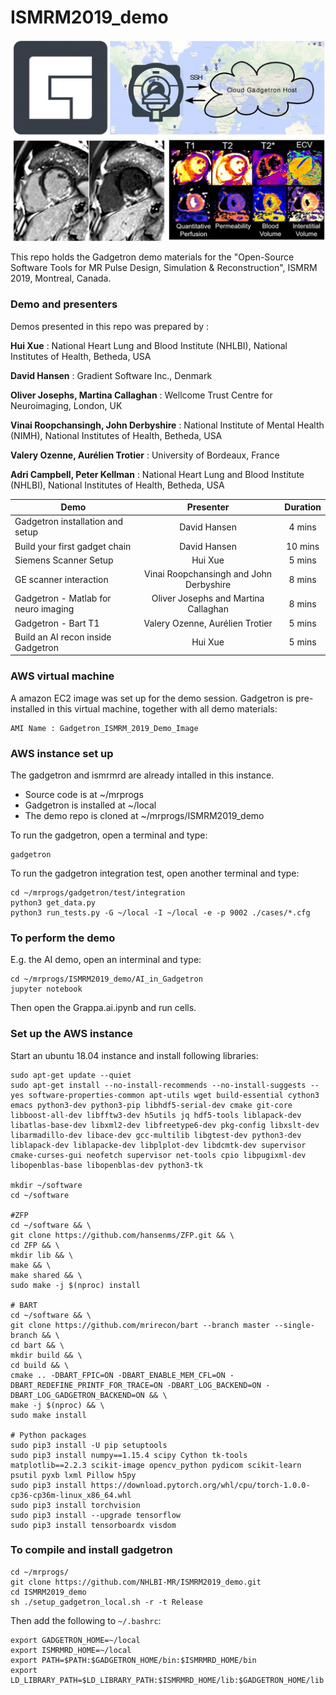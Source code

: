 # ISMRM2019_demo

![alt text](./Slides/GT.jpg "Gadgetron")

This repo holds the Gadgetron demo materials for the "Open-Source Software Tools for MR Pulse Design, Simulation & Reconstruction", ISMRM 2019, Montreal, Canada.

### Demo and presenters

Demos presented in this repo was prepared by :

**Hui Xue** : National Heart Lung and Blood Institute (NHLBI), National Institutes of Health, Betheda, USA

**David Hansen** : Gradient Software Inc., Denmark 

**Oliver Josephs, Martina Callaghan** : Wellcome Trust Centre for Neuroimaging, London, UK

**Vinai Roopchansingh, John  Derbyshire** : National Institute of Mental Health (NIMH), National Institutes of Health, Betheda, USA

**Valery Ozenne, Aurélien Trotier** : University of Bordeaux, France

**Adri Campbell, Peter Kellman** : National Heart Lung and Blood Institute (NHLBI), National Institutes of Health, Betheda, USA

|                  Demo                 |    Presenter  |     Duration   |
| --------------------------------------|:-------------:|:--------------:|
| Gadgetron installation and setup      | David Hansen  |  4  mins       |
| Build your first gadget chain         | David Hansen  |  10 mins       |
| Siemens Scanner Setup                 | Hui Xue       |   5 mins       |
| GE scanner interaction                | Vinai Roopchansingh and John  Derbyshire |   8 mins       |
| Gadgetron - Matlab for neuro imaging  | Oliver Josephs and Martina Callaghan      |   8 mins       |
| Gadgetron - Bart T1                   | Valery Ozenne, Aurélien Trotier      |   5 mins       |
| Build an AI recon inside Gadgetron    | Hui Xue       |   5 mins       |

### AWS virtual machine

A amazon EC2 image was set up for the demo session. Gadgetron is pre-installed in this virtual machine, together with all demo materials:
```
AMI Name : Gadgetron_ISMRM_2019_Demo_Image
```
### AWS instance set up
The gadgetron and ismrmrd are already intalled in this instance.

* Source code is at ~/mrprogs
* Gadgetron is installed at ~/local
* The demo repo is cloned at ~/mrprogs/ISMRM2019_demo

To run the gadgetron, open a terminal and type:
```
gadgetron
```

To run the gadgetron integration test, open another terminal and type:
```
cd ~/mrprogs/gadgetron/test/integration
python3 get_data.py
python3 run_tests.py -G ~/local -I ~/local -e -p 9002 ./cases/*.cfg
```

### To perform the demo

E.g. the AI demo, open an interminal and type:
```
cd ~/mrprogs/ISMRM2019_demo/AI_in_Gadgetron
jupyter notebook
```
Then open the Grappa.ai.ipynb and run cells.

### Set up the AWS instance
Start an ubuntu 18.04 instance and install following libraries:
```
sudo apt-get update --quiet
sudo apt-get install --no-install-recommends --no-install-suggests --yes software-properties-common apt-utils wget build-essential cython3 emacs python3-dev python3-pip libhdf5-serial-dev cmake git-core libboost-all-dev libfftw3-dev h5utils jq hdf5-tools liblapack-dev libatlas-base-dev libxml2-dev libfreetype6-dev pkg-config libxslt-dev libarmadillo-dev libace-dev gcc-multilib libgtest-dev python3-dev liblapack-dev liblapacke-dev libplplot-dev libdcmtk-dev supervisor cmake-curses-gui neofetch supervisor net-tools cpio libpugixml-dev libopenblas-base libopenblas-dev python3-tk

mkdir ~/software
cd ~/software

#ZFP
cd ~/software && \
git clone https://github.com/hansenms/ZFP.git && \
cd ZFP && \
mkdir lib && \
make && \
make shared && \
sudo make -j $(nproc) install

# BART
cd ~/software && \
git clone https://github.com/mrirecon/bart --branch master --single-branch && \
cd bart && \
mkdir build && \
cd build && \
cmake .. -DBART_FPIC=ON -DBART_ENABLE_MEM_CFL=ON -DBART_REDEFINE_PRINTF_FOR_TRACE=ON -DBART_LOG_BACKEND=ON -DBART_LOG_GADGETRON_BACKEND=ON && \
make -j $(nproc) && \
sudo make install

# Python packages
sudo pip3 install -U pip setuptools
sudo pip3 install numpy==1.15.4 scipy Cython tk-tools matplotlib==2.2.3 scikit-image opencv_python pydicom scikit-learn psutil pyxb lxml Pillow h5py
sudo pip3 install https://download.pytorch.org/whl/cpu/torch-1.0.0-cp36-cp36m-linux_x86_64.whl
sudo pip3 install torchvision
sudo pip3 install --upgrade tensorflow
sudo pip3 install tensorboardx visdom
```
### To compile and install gadgetron
```
cd ~/mrprogs/
git clone https://github.com/NHLBI-MR/ISMRM2019_demo.git
cd ISMRM2019_demo
sh ./setup_gadgetron_local.sh -r -t Release
```
Then add the following to `~/.bashrc`:
```
export GADGETRON_HOME=~/local 
export ISMRMRD_HOME=~/local
export PATH=$PATH:$GADGETRON_HOME/bin:$ISMRMRD_HOME/bin 
export LD_LIBRARY_PATH=$LD_LIBRARY_PATH:$ISMRMRD_HOME/lib:$GADGETRON_HOME/lib
```
